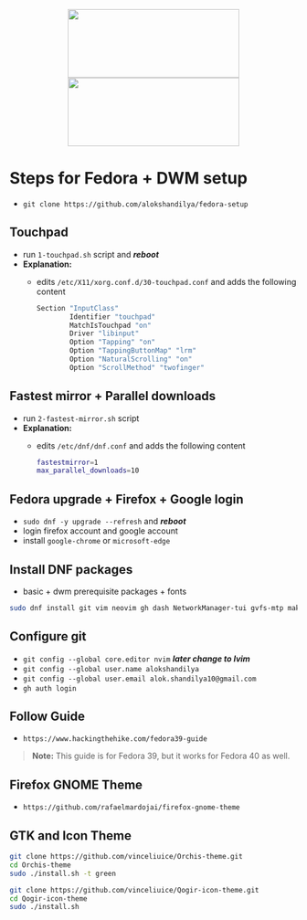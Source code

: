 <p align="center">
  <span>
      <img src="https://github.com/alokshandilya/fedora-setup/assets/77057272/09491266-a988-4600-aa7a-feeb00baefcb" width="300" height="120">
  </span>
  
  <span>
      <img src="https://github.com/alokshandilya/fedora-setup/assets/77057272/f57736fb-f83c-4a3f-9d4f-7483a389d902" width="300" height="120">
  </span>
</p>

# Steps for Fedora + DWM setup

- `git clone https://github.com/alokshandilya/fedora-setup`

## Touchpad

- run `1-touchpad.sh` script and **_reboot_**
- **Explanation:**
  - edits `/etc/X11/xorg.conf.d/30-touchpad.conf` and adds the following content

    ```bash
    Section "InputClass"
            Identifier "touchpad"
            MatchIsTouchpad "on"
            Driver "libinput"
            Option "Tapping" "on"
            Option "TappingButtonMap" "lrm"
            Option "NaturalScrolling" "on"
            Option "ScrollMethod" "twofinger"
    ```

## Fastest mirror + Parallel downloads

- run `2-fastest-mirror.sh` script
- **Explanation:**
  - edits `/etc/dnf/dnf.conf` and adds the following content

    ```bash
    fastestmirror=1
    max_parallel_downloads=10
    ```

## Fedora upgrade + Firefox + Google login

- `sudo dnf -y upgrade --refresh` and **_reboot_**
- login firefox account and google account
- install `google-chrome` or `microsoft-edge`

## Install DNF packages

- basic + dwm prerequisite packages + fonts

```bash
sudo dnf install git vim neovim gh dash NetworkManager-tui gvfs-mtp make gcc libXft-devel libX11-devel libXinerama-devel imlib2-devel gd-devel lxappearance stow jetbrains-mono-fonts fira-code-fonts fish flameshot redshift zathura rofi zathura-pdf-poppler cascadia-fonts-all conky exa sysstat picom python3-pip cargo twitter-twemoji-fonts fd-find yt-dlp yt-dlp-fish-completion xset zoxide flatpak obs-studio gparted vlc
```

## Configure git

- `git config --global core.editor nvim` **_later change to lvim_**
- `git config --global user.name alokshandilya`
- `git config --global user.email alok.shandilya10@gmail.com`
- `gh auth login`

## Follow Guide

- `https://www.hackingthehike.com/fedora39-guide`

> **Note:** This guide is for Fedora 39, but it works for Fedora 40 as well.

## Firefox GNOME Theme

- `https://github.com/rafaelmardojai/firefox-gnome-theme`

## GTK and Icon Theme

```bash
git clone https://github.com/vinceliuice/Orchis-theme.git
cd Orchis-theme
sudo ./install.sh -t green
```

```bash
git clone https://github.com/vinceliuice/Qogir-icon-theme.git
cd Qogir-icon-theme
sudo ./install.sh
```
